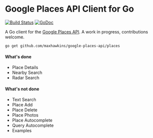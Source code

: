 # Google Places API Client for Go

[![Build Status](https://travis-ci.org/maxhawkins/google-places-api.png)](https://travis-ci.org/maxhawkins/google-places-api)
[![GoDoc](https://godoc.org/github.com/maxhawkins/google-places-api?status.svg)](http://godoc.org/github.com/maxhawkins/google-places-api)

A Go client for the [Google Places API](https://developers.google.com/places/webservice/). A work in progress, contributions welcome.

```
go get github.com/maxhawkins/google-places-api/places
```

#### What's done

* Place Details
* Nearby Search
* Radar Search

#### What's not done

* Text Search
* Place Add
* Place Delete
* Place Photos
* Place Autocomplete
* Query Autocomplete
* Examples
